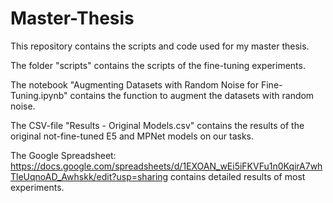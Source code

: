 # Master-Thesis

This repository contains the scripts and code used for my master thesis.

The folder "scripts" contains the scripts of the fine-tuning experiments.

The notebook "Augmenting Datasets with Random Noise for Fine-Tuning.ipynb" contains the function to augment the datasets with random noise.

The CSV-file "Results - Original Models.csv" contains the results of the original not-fine-tuned E5 and MPNet models on our tasks.

The Google Spreadsheet: https://docs.google.com/spreadsheets/d/1EXOAN_wEi5iFKVFu1n0KqirA7whTleUqnoAD_Awhskk/edit?usp=sharing contains detailed results of most experiments.
